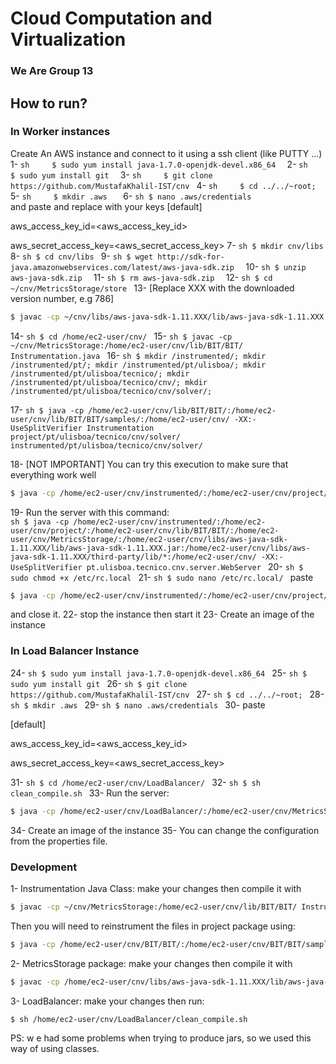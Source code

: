 # Cloud Computation and Virtualization
### We Are Group 13


## How to run?
### In Worker instances
Create An AWS instance and connect to it using a ssh client (like PUTTY ...)
1-  ```sh    
    $ sudo yum install java-1.7.0-openjdk-devel.x86_64 
    ```
2-  ```sh    
    $ sudo yum install git 
    ```
3-  ```sh    
    $ git clone https://github.com/MustafaKhalil-IST/cnv
    ```
4-  ```sh    
    $ cd ../../~root;   
    ```
5- ```sh    
    $ mkdir .aws  
    ```
6- ```sh
    $ nano .aws/credentials
    ```  
and paste and replace with your keys
[default]

aws_access_key_id=<aws_access_key_id>

aws_secret_access_key=<aws_secret_access_key>
7-  ```sh
    $ mkdir cnv/libs
    ```
8-  ```sh
    $ cd cnv/libs
    ```
9-  ```sh
    $ wget http://sdk-for-java.amazonwebservices.com/latest/aws-java-sdk.zip 
    ```
10- ```sh
    $ unzip aws-java-sdk.zip 
    ```
11- ```sh
    $ rm aws-java-sdk.zip 
    ```
12- ```sh
    $ cd ~/cnv/MetricsStorage/store
    ```
13- [Replace XXX with the downloaded version number, e.g 786] 
```sh
$ javac -cp ~/cnv/libs/aws-java-sdk-1.11.XXX/lib/aws-java-sdk-1.11.XXX.jar:~/cnv/libs/aws-java-sdk-1.11.XXX/third-party/lib/*:. *.java
```

14- ```sh
    $ cd /home/ec2-user/cnv/
    ```
15- ```sh
    $ javac -cp ~/cnv/MetricsStorage:/home/ec2-user/cnv/lib/BIT/BIT/ Instrumentation.java
    ```
16- ```sh
    $ mkdir /instrumented/; mkdir /instrumented/pt/; mkdir /instrumented/pt/ulisboa/; mkdir /instrumented/pt/ulisboa/tecnico/; mkdir /instrumented/pt/ulisboa/tecnico/cnv/; mkdir /instrumented/pt/ulisboa/tecnico/cnv/solver/;
    ```

17-  ```sh
     $ java -cp /home/ec2-user/cnv/lib/BIT/BIT/:/home/ec2-user/cnv/lib/BIT/BIT/samples/:/home/ec2-user/cnv/ -XX:-UseSplitVerifier Instrumentation project/pt/ulisboa/tecnico/cnv/solver/ instrumented/pt/ulisboa/tecnico/cnv/solver/
     ```

18- [NOT IMPORTANT] You can try this execution to make sure that everything work well
```sh
$ java -cp /home/ec2-user/cnv/instrumented/:/home/ec2-user/cnv/project/:/home/ec2-user/cnv/lib/BIT/BIT/:/home/ec2-user/cnv/lib/BIT/BIT/samples/:/home/ec2-user/cnv/MetricsStorage/:/home/ec2-user/cnv/libs/aws-java-sdk-1.11.784/lib/aws-java-sdk-1.11.784.jar:/home/ec2-user/cnv/libs/aws-java-sdk-1.11.784/third-party/lib/*:/home/ec2-user/cnv/ -XX:-UseSplitVerifier pt.ulisboa.tecnico.cnv.solver.SolverMain -d -n1 9 -n2 9 -un 81 -i SUDOKU_PUZZLE_9x19_101 -s DLX -b [[2,0,0,8,0,5,0,9,1],[9,0,8,0,7,1,2,0,6],[0,1,4,2,0,3,7,5,8],[5,0,1,0,8,7,9,2,4],[0,4,9,6,0,2,0,8,7],[7,0,2,1,4,9,3,0,5],[1,3,7,5,0,6,0,4,9],[4,2,5,0,1,8,6,0,3],[0,9,6,7,3,4,0,1,2]]
```
19- Run the server with this command:  
    ```sh
    $ java -cp /home/ec2-user/cnv/instrumented/:/home/ec2-user/cnv/project/:/home/ec2-user/cnv/lib/BIT/BIT/:/home/ec2-user/cnv/MetricsStorage/:/home/ec2-user/cnv/libs/aws-java-sdk-1.11.XXX/lib/aws-java-sdk-1.11.XXX.jar:/home/ec2-user/cnv/libs/aws-java-sdk-1.11.XXX/third-party/lib/*:/home/ec2-user/cnv/ -XX:-UseSplitVerifier pt.ulisboa.tecnico.cnv.server.WebServer
    ```
20- ```sh
    $ sudo chmod +x /etc/rc.local
    ```
21- ```sh
    $ sudo nano /etc/rc.local/
    ```
paste 
```sh
$ java -cp /home/ec2-user/cnv/instrumented/:/home/ec2-user/cnv/project/:/home/ec2-user/cnv/lib/BIT/BIT/:/home/ec2-user/cnv/MetricsStorage/:/home/ec2-user/cnv/libs/aws-java-sdk-1.11.XXX/lib/aws-java-sdk-1.11.XXX.jar:/home/ec2-user/cnv/libs/aws-java-sdk-1.11.XXX/third-party/lib/*:/home/ec2-user/cnv/ -XX:-UseSplitVerifier pt.ulisboa.tecnico.cnv.server.WebServer
```
and close it.
22- stop the instance then start it
23- Create an image of the instance


### In Load Balancer Instance

24- ```sh
        $ sudo yum install java-1.7.0-openjdk-devel.x86_64
        ```
25- ```sh
        $ sudo yum install git
        ```
26- ```sh
        $ git clone https://github.com/MustafaKhalil-IST/cnv
        ```
27- ```sh
        $ cd ../../~root;
        ```
28- ```sh
        $ mkdir .aws
        ```
29- ```sh
        $ nano .aws/credentials
        ```
30- paste 

[default]

aws_access_key_id=<aws_access_key_id>

aws_secret_access_key=<aws_secret_access_key>

31- ```sh
        $ cd /home/ec2-user/cnv/LoadBalancer/
        ```
32- ```sh
        $ sh clean_compile.sh
        ```
33- Run the server: 
```sh
$ java -cp /home/ec2-user/cnv/LoadBalancer/:/home/ec2-user/cnv/MetricsStorage/:/home/ec2-user/cnv/libs/aws-java-sdk-1.11.786/lib/aws-java-sdk-1.11.786.jar:/home/ec2-user/cnv/libs/aws-java-sdk-1.11.786/third-party/lib/*  -XX:-UseSplitVerifier LoadBalancer
```

34- Create an image of the instance
35- You can change the configuration from the properties file.

### Development
1- Instrumentation Java Class: make your changes then compile it with 
```sh
$ javac -cp ~/cnv/MetricsStorage:/home/ec2-user/cnv/lib/BIT/BIT/ Instrumentation.java
```
Then you will need to reinstrument the files in project package using:
 ```sh
$ java -cp /home/ec2-user/cnv/BIT/BIT/:/home/ec2-user/cnv/BIT/BIT/samples/:/home/ec2-user/cnv/ -XX:-UseSplitVerifier Instrumentation project/pt/ulisboa/tecnico/cnv/solver/ instrumented/pt/ulisboa/tecnico/cnv/solver/
```

2- MetricsStorage package: make your changes then compile it with
```sh
$ javac -cp /home/ec2-user/cnv/libs/aws-java-sdk-1.11.XXX/lib/aws-java-sdk-1.11.XXX.jar:/home/ec2-user/cnv/libs/aws-java-sdk-1.11.XXX/third-party/lib/*:/home/ec2-user/cnv/ /home/ec2-user/cnv/MetricsStorage/storage/dynamo/*.java
```

3- LoadBalancer: make your changes then run:
```sh
$ sh /home/ec2-user/cnv/LoadBalancer/clean_compile.sh
```

PS: w e had some problems when trying to produce jars, so we used this way of using classes.
